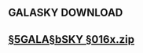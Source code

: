 
  </head> <h2>GALASKY DOWNLOAD<h2>
  

[§5GALA§bSKY §016x.zip](https://github.com/sladealpha1/galasky/files/6409798/5GALA.bSKY.016x.zip)


